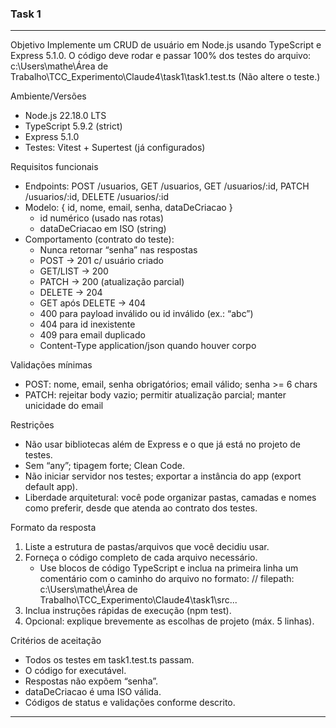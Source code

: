 ### Task 1

------------------------------------------------------------------------

Objetivo
Implemente um CRUD de usuário em Node.js usando TypeScript e Express 5.1.0. O código deve rodar e passar 100% dos testes do arquivo:
c:\Users\mathe\Área de Trabalho\TCC_Experimento\Claude4\task1\task1.test.ts
(Não altere o teste.)

Ambiente/Versões
- Node.js 22.18.0 LTS
- TypeScript 5.9.2 (strict)
- Express 5.1.0
- Testes: Vitest + Supertest (já configurados)

Requisitos funcionais
- Endpoints: POST /usuarios, GET /usuarios, GET /usuarios/:id, PATCH /usuarios/:id, DELETE /usuarios/:id
- Modelo: { id, nome, email, senha, dataDeCriacao }
  - id numérico (usado nas rotas)
  - dataDeCriacao em ISO (string)
- Comportamento (contrato do teste):
  - Nunca retornar “senha” nas respostas
  - POST -> 201 c/ usuário criado
  - GET/LIST -> 200
  - PATCH -> 200 (atualização parcial)
  - DELETE -> 204
  - GET após DELETE -> 404
  - 400 para payload inválido ou id inválido (ex.: “abc”)
  - 404 para id inexistente
  - 409 para email duplicado
  - Content-Type application/json quando houver corpo

Validações mínimas
- POST: nome, email, senha obrigatórios; email válido; senha >= 6 chars
- PATCH: rejeitar body vazio; permitir atualização parcial; manter unicidade do email

Restrições
- Não usar bibliotecas além de Express e o que já está no projeto de testes.
- Sem “any”; tipagem forte; Clean Code.
- Não iniciar servidor nos testes; exportar a instância do app (export default app).
- Liberdade arquitetural: você pode organizar pastas, camadas e nomes como preferir, desde que atenda ao contrato dos testes.

Formato da resposta
1) Liste a estrutura de pastas/arquivos que você decidiu usar.
2) Forneça o código completo de cada arquivo necessário.
   - Use blocos de código TypeScript e inclua na primeira linha um comentário com o caminho do arquivo no formato:
     // filepath: c:\Users\mathe\Área de Trabalho\TCC_Experimento\Claude4\task1\src\...
3) Inclua instruções rápidas de execução (npm test).
4) Opcional: explique brevemente as escolhas de projeto (máx. 5 linhas).

Critérios de aceitação
- Todos os testes em task1.test.ts passam.
- O código for executável.
- Respostas não expõem “senha”.
- dataDeCriacao é uma ISO válida.
- Códigos de status e validações conforme descrito.

------------------------------------------------------------------------